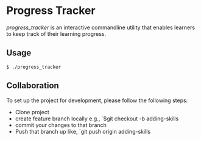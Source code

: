 # Progress Tracker
<i>progress_tracker</i> is an interactive commandline utility that
enables learners to keep track of their learning progress.

## Usage
    $ ./progress_tracker

## Collaboration
To set up the project for development, please follow the following
steps:

- Clone project
- create feature branch locally e.g., `$git checkout -b adding-skills
- commit your changes to that branch
- Push that branch up like, `git push origin adding-skills
